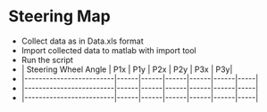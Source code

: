# Steering Map

 - Collect data as in Data.xls format
 -  Import collected data to matlab  with import tool
 -  Run the script
- | Steering Wheel Angle | P1x | P1y | P2x | P2y | P3x | P3y| 
- |-------------------------|------|------|------|------|------|-----|
- |-------------------------|------|------|------|------|------|-----|
- |-------------------------|------|------|------|------|------|-----|
